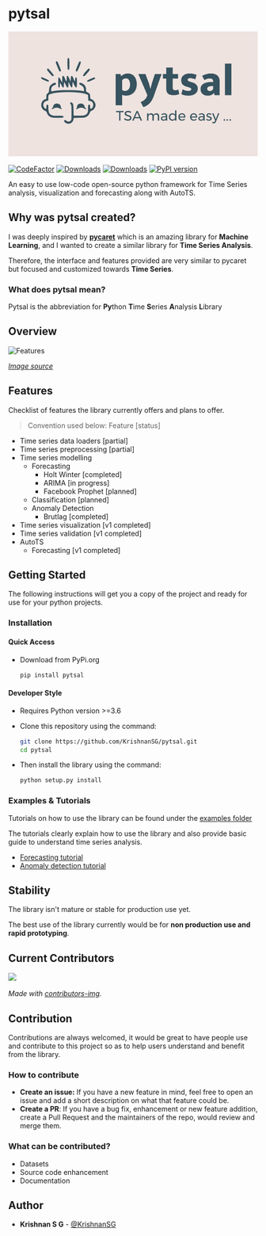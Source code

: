 # pytsal

![logo](https://raw.githubusercontent.com/KrishnanSG/pytsal/master/pytsal-logo.JPG)

[![CodeFactor](https://www.codefactor.io/repository/github/krishnansg/pytsal/badge)](https://www.codefactor.io/repository/github/krishnansg/pytsal) 
[![Downloads](https://pepy.tech/badge/pytsal)](https://pepy.tech/project/pytsal)
[![Downloads](https://pepy.tech/badge/pytsal/month)](https://pepy.tech/project/pytsal)
[![PyPI version](https://badge.fury.io/py/pytsal.svg)](https://pypi.org/project/pytsal)


An easy to use low-code open-source python framework for Time Series analysis, visualization and forecasting along with AutoTS.

## Why was pytsal created?

I was deeply inspired by **[pycaret](https://github.com/pycaret/pycaret)** which is an amazing library for **Machine Learning**, and I wanted to create a similar library for **Time Series Analysis**.

Therefore, the interface and features provided are very similar to pycaret but focused and customized towards **Time Series**.

### What does pytsal mean?

Pytsal is the abbreviation for **Py**thon **T**ime **S**eries **A**nalysis **L**ibrary


## Overview

![Features](https://raw.githubusercontent.com/pycaret/pycaret/master/pycaret2-features.png)

*[Image source](https://raw.githubusercontent.com/pycaret/pycaret/master/pycaret2-features.png)*


## Features

Checklist of features the library currently offers and plans to offer.

> Convention used below: Feature [status]

- Time series data loaders [partial]
- Time series preprocessing [partial]
- Time series modelling
  - Forecasting
    - Holt Winter [completed]
    - ARIMA [in progress]
    - Facebook Prophet [planned]
  - Classification [planned]
  - Anomaly Detection
    - Brutlag [completed]
- Time series visualization [v1 completed]
- Time series validation [v1 completed]
- AutoTS
  - Forecasting [v1 completed]


## Getting Started


The following instructions will get you a copy of the project and ready for use for your python projects.

### Installation

#### Quick Access
  - Download from PyPi.org
  
    ```bash
    pip install pytsal
    ```
  
#### Developer Style
  - Requires Python version >=3.6
  - Clone this repository using the command:

    ```bash
    git clone https://github.com/KrishnanSG/pytsal.git
    cd pytsal
    ```
  - Then install the library using the command:

    ```bash
    python setup.py install
    ```

### Examples & Tutorials

Tutorials on how to use the library can be found under the [examples folder](https://github.com/KrishnanSG/pytsal/tree/master/examples)

The tutorials clearly explain how to use the library and also provide basic guide to understand time series analysis.

- [Forecasting tutorial](https://github.com/KrishnanSG/pytsal/blob/master/examples/101_forecasting.ipynb)
- [Anomaly detection tutorial](https://github.com/KrishnanSG/pytsal/blob/master/examples/101_anomaly_detection.ipynb)


## Stability

The library isn't mature or stable for production use yet. 

The best use of the library currently would be for **non production use and rapid prototyping**.


## Current Contributors
<a href="https://github.com/KrishnanSG/pytsal/graphs/contributors">
  <img src="https://contrib.rocks/image?repo=KrishnanSG/pytsal" />
</a>

*Made with [contributors-img](https://contrib.rocks).*

## Contribution

Contributions are always welcomed, it would be great to have people use and contribute to this project so as to help users understand and benefit from the library.

### How to contribute
- **Create an issue:** If you have a new feature in mind, feel free to open an issue and add a short description on what that feature could be.
- **Create a PR**: If you have a bug fix, enhancement or new feature addition, create a Pull Request and the maintainers of the repo, would review and merge them.

### What can be contributed?
- Datasets
- Source code enhancement
- Documentation

## Author

* **Krishnan S G** - [@KrishnanSG](https://github.com/KrishnanSG)